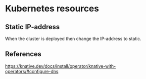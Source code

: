 

# Kubernetes resources


## Static IP-address

When the cluster is deployed then change the IP-address to static.


## References

https://knative.dev/docs/install/operator/knative-with-operators/#configure-dns
